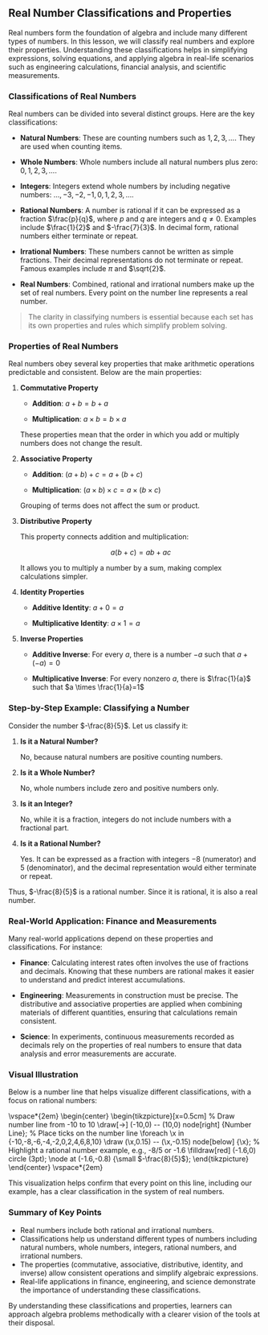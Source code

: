 ## Real Number Classifications and Properties

Real numbers form the foundation of algebra and include many different types of numbers. In this lesson, we will classify real numbers and explore their properties. Understanding these classifications helps in simplifying expressions, solving equations, and applying algebra in real-life scenarios such as engineering calculations, financial analysis, and scientific measurements.


### Classifications of Real Numbers

Real numbers can be divided into several distinct groups. Here are the key classifications:

- **Natural Numbers**: These are counting numbers such as $1, 2, 3, \dots$. They are used when counting items.

- **Whole Numbers**: Whole numbers include all natural numbers plus zero: $0, 1, 2, 3, \dots$.

- **Integers**: Integers extend whole numbers by including negative numbers: $\dots, -3, -2, -1, 0, 1, 2, 3, \dots$.

- **Rational Numbers**: A number is rational if it can be expressed as a fraction $\frac{p}{q}$, where $p$ and $q$ are integers and $q \neq 0$. Examples include $\frac{1}{2}$ and $-\frac{7}{3}$. In decimal form, rational numbers either terminate or repeat.

- **Irrational Numbers**: These numbers cannot be written as simple fractions. Their decimal representations do not terminate or repeat. Famous examples include $\pi$ and $\sqrt{2}$.

- **Real Numbers**: Combined, rational and irrational numbers make up the set of real numbers. Every point on the number line represents a real number.


> The clarity in classifying numbers is essential because each set has its own properties and rules which simplify problem solving.


### Properties of Real Numbers

Real numbers obey several key properties that make arithmetic operations predictable and consistent. Below are the main properties:

1. **Commutative Property**
    
   - **Addition**: $a + b = b + a$
   
   - **Multiplication**: $a \times b = b \times a$
   
   These properties mean that the order in which you add or multiply numbers does not change the result.

2. **Associative Property**
    
   - **Addition**: $(a + b) + c = a + (b + c)$
   
   - **Multiplication**: $(a \times b) \times c = a \times (b \times c)$
   
   Grouping of terms does not affect the sum or product.

3. **Distributive Property**
    
   This property connects addition and multiplication:
   
   $$
a(b+c)=ab+ac
   $$
   
   It allows you to multiply a number by a sum, making complex calculations simpler.

4. **Identity Properties**
    
   - **Additive Identity**: $a + 0 = a$
   
   - **Multiplicative Identity**: $a \times 1 = a$

5. **Inverse Properties**
    
   - **Additive Inverse**: For every $a$, there is a number $-a$ such that $a + (-a) = 0$
   
   - **Multiplicative Inverse**: For every nonzero $a$, there is $\frac{1}{a}$ such that $a \times \frac{1}{a}=1$


### Step-by-Step Example: Classifying a Number

Consider the number $-\frac{8}{5}$. Let us classify it:

1. **Is it a Natural Number?**
    
   No, because natural numbers are positive counting numbers.

2. **Is it a Whole Number?**
    
   No, whole numbers include zero and positive numbers only.

3. **Is it an Integer?**
    
   No, while it is a fraction, integers do not include numbers with a fractional part.

4. **Is it a Rational Number?**
    
   Yes. It can be expressed as a fraction with integers $-8$ (numerator) and $5$ (denominator), and the decimal representation would either terminate or repeat.

Thus, $-\frac{8}{5}$ is a rational number. Since it is rational, it is also a real number.


### Real-World Application: Finance and Measurements

Many real-world applications depend on these properties and classifications. For instance:

- **Finance**: Calculating interest rates often involves the use of fractions and decimals. Knowing that these numbers are rational makes it easier to understand and predict interest accumulations.

- **Engineering**: Measurements in construction must be precise. The distributive and associative properties are applied when combining materials of different quantities, ensuring that calculations remain consistent.

- **Science**: In experiments, continuous measurements recorded as decimals rely on the properties of real numbers to ensure that data analysis and error measurements are accurate.


### Visual Illustration

Below is a number line that helps visualize different classifications, with a focus on rational numbers:

\vspace*{2em}
\begin{center}
\begin{tikzpicture}[x=0.5cm]
  % Draw number line from -10 to 10
  \draw[->] (-10,0) -- (10,0) node[right] {Number Line};
  % Place ticks on the number line
  \foreach \x in {-10,-8,-6,-4,-2,0,2,4,6,8,10}
      \draw (\x,0.15) -- (\x,-0.15) node[below] {\x};
  % Highlight a rational number example, e.g., -8/5 or -1.6
  \filldraw[red] (-1.6,0) circle (3pt);
  \node at (-1.6,-0.8) {\small $-\frac{8}{5}$};
\end{tikzpicture}
\end{center}
\vspace*{2em}

This visualization helps confirm that every point on this line, including our example, has a clear classification in the system of real numbers.


### Summary of Key Points

- Real numbers include both rational and irrational numbers.
- Classifications help us understand different types of numbers including natural numbers, whole numbers, integers, rational numbers, and irrational numbers.
- The properties (commutative, associative, distributive, identity, and inverse) allow consistent operations and simplify algebraic expressions.
- Real-life applications in finance, engineering, and science demonstrate the importance of understanding these classifications.

By understanding these classifications and properties, learners can approach algebra problems methodically with a clearer vision of the tools at their disposal.